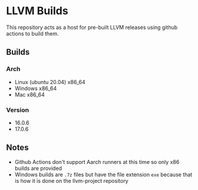 # LLVM Builds

This repository acts as a host for pre-built LLVM releases using github actions to build them.

## Builds

### Arch

- Linux (ubuntu 20.04) x86_64
- Windows x86_64
- Mac x86_64

### Version

- 16.0.6
- 17.0.6

## Notes

- Github Actions don't support Aarch runners at this time so only x86 builds are provided
- Windows builds are `.7z` files but have the file extension `exe` because that is how it is done
  on the llvm-project repository
